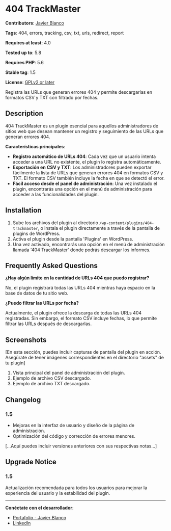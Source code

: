 # 404 TrackMaster

**Contributors**: [Javier Blanco](https://javierblanco.tech/)

**Tags**: 404, errors, tracking, csv, txt, urls, redirect, report

**Requires at least**: 4.0

**Tested up to**: 5.8

**Requires PHP**: 5.6

**Stable tag**: 1.5

**License**: [GPLv2 or later](https://www.gnu.org/licenses/gpl-2.0.html)

Registra las URLs que generan errores 404 y permite descargarlas en formatos CSV y TXT con filtrado por fechas.

## Description

404 TrackMaster es un plugin esencial para aquellos administradores de sitios web que desean mantener un registro y seguimiento de las URLs que generan errores 404. 

**Características principales**:

- **Registro automático de URLs 404**: Cada vez que un usuario intenta acceder a una URL no existente, el plugin lo registra automáticamente.
- **Exportación en CSV y TXT**: Los administradores pueden exportar fácilmente la lista de URLs que generan errores 404 en formatos CSV y TXT. El formato CSV también incluye la fecha en que se detectó el error.
- **Fácil acceso desde el panel de administración**: Una vez instalado el plugin, encontrarás una opción en el menú de administración para acceder a las funcionalidades del plugin.

## Installation

1. Sube los archivos del plugin al directorio `/wp-content/plugins/404-trackmaster`, o instala el plugin directamente a través de la pantalla de plugins de WordPress.
2. Activa el plugin desde la pantalla 'Plugins' en WordPress.
3. Una vez activado, encontrarás una opción en el menú de administración llamada '404 TrackMaster' donde podrás descargar los informes.

## Frequently Asked Questions

**¿Hay algún límite en la cantidad de URLs 404 que puedo registrar?**

No, el plugin registrará todas las URLs 404 mientras haya espacio en la base de datos de tu sitio web.

**¿Puedo filtrar las URLs por fecha?**

Actualmente, el plugin ofrece la descarga de todas las URLs 404 registradas. Sin embargo, el formato CSV incluye fechas, lo que permite filtrar las URLs después de descargarlas.

## Screenshots

[En esta sección, puedes incluir capturas de pantalla del plugin en acción. Asegúrate de tener imágenes correspondientes en el directorio "assets" de tu plugin]

1. Vista principal del panel de administración del plugin.
2. Ejemplo de archivo CSV descargado.
3. Ejemplo de archivo TXT descargado.

## Changelog

### 1.5
- Mejoras en la interfaz de usuario y diseño de la página de administración.
- Optimización del código y corrección de errores menores.

[...Aquí puedes incluir versiones anteriores con sus respectivas notas...]

## Upgrade Notice

### 1.5
Actualización recomendada para todos los usuarios para mejorar la experiencia del usuario y la estabilidad del plugin.

---

**Conéctate con el desarrollador**:

- [Portafolio - Javier Blanco](https://javierblanco.tech/)
- [LinkedIn](https://www.linkedin.com/in/javierblancotech)

